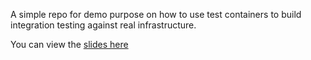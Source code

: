 A simple repo for demo purpose on how to use test containers to build integration testing against real infrastructure.

You can view the [slides here](https://mahmoudsalahmis.github.io/test-container-presentation/)
